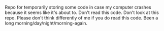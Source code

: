 Repo for temporarily storing some code in case my computer crashes because it seems like it's about to. 
Don't read this code.
Don't look at this repo.
Please don't think differently of me if you do read this code. Been a long morning/day/night/morning-again.

